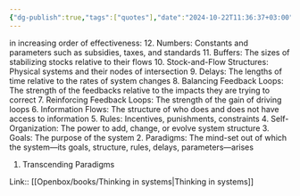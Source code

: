 ```yaml
---
{"dg-publish":true,"tags":["quotes"],"date":"2024-10-22T11:36:37+03:00","title":"places to Intervene in a System","modified_at":"2024-10-22T11:37:29+03:00","dg-path":"/quotes/202410221136.md","permalink":"/quotes/202410221136/","dgPassFrontmatter":true}
---
```



 in increasing order of effectiveness:
12. Numbers: Constants and parameters such as subsidies, taxes, and standards
11. Buffers: The sizes of stabilizing stocks relative to their flows
10. Stock-and-Flow Structures: Physical systems and their nodes of intersection
9. Delays: The lengths of time relative to the rates of system changes
8. Balancing Feedback Loops: The strength of the feedbacks relative to the impacts they are trying to correct
7. Reinforcing Feedback Loops: The strength of the gain of driving loops
6. Information Flows: The structure of who does and does not have access to information
5. Rules: Incentives, punishments, constraints 4. Self-Organization: The power to add, change, or evolve system structure
3. Goals: The purpose of the system
2. Paradigms: The mind-set out of which the system—its goals, structure, rules, delays, parameters—arises
1. Transcending Paradigms

Link:: [[Openbox/books/Thinking in systems|Thinking in systems]]
